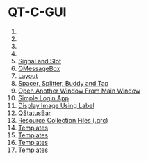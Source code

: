 # QT-C-GUI
1.
2.
3.
4.
5. [Signal and Slot](https://github.com/fethicekinmez/QT-Cpp-GUI/tree/main/5_Signals_and_Slots)
6. [QMessageBox](https://github.com/fethicekinmez/QT-Cpp-GUI/tree/main/6_QMessageBox)
7. [Layout](https://github.com/fethicekinmez/QT-Cpp-GUI/tree/main/7_Layouts)
8. [Spacer, Splitter, Buddy and Tap](https://github.com/fethicekinmez/QT-Cpp-GUI/tree/main/8_Spacers_Splitter_Buddy_Tabs)
9. [Open Another Window From Main Window](https://github.com/fethicekinmez/QT-Cpp-GUI/tree/main/9_Another_Window_From_MainWindow)
10. [Simple Login App](https://github.com/fethicekinmez/QT-Cpp-GUI/tree/main/10_Simple_Login_App)
11. [Display Image Using Label](https://github.com/fethicekinmez/QT-Cpp-GUI/tree/main/11_Displayi_Image_Using_Label)
12. [QStatusBar](https://github.com/fethicekinmez/QT-Cpp-GUI/tree/main/12_QStatusBar)
13. [Resource Collection Files (.qrc)](https://github.com/fethicekinmez/QT-Cpp-GUI/tree/main/13_Resource_Collection_Files)
14. [Templates]()
15. [Templates]()
16. [Templates]()
17. [Templates]()
